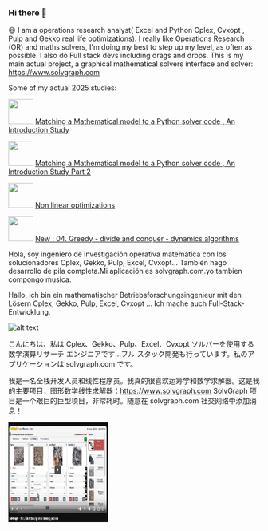 ### Hi there 👋

😄  I am a operations research analyst( Excel and Python Cplex, Cvxopt , Pulp and Gekko real life optimizations).
I really like Operations Research (OR) and maths solvers, I'm doing my best to step up my level, as often as possible. I also do Full stack devs including drags and drops.
This is my main actual project, a graphical mathematical solvers interface and solver:
https://www.solvgraph.com

Some of my actual 2025 studies:

<img src="https://cdn-icons-png.flaticon.com/512/2721/2721287.png" width="50" height="50"></img>
[Matching a Mathematical model to a Python solver code , An Introduction Study](https://github.com/estellederrien/python-optimizations/blob/main/02.%20Optimizations/02.%20Linear%20combinatorial%20optimizations%20-%20Matching%20a%20mathematical%20model%20to%20a%20solver%20code.ipynb)


<img src="https://cdn-icons-png.flaticon.com/512/2721/2721287.png" width="50" height="50"></img>
[Matching a Mathematical model to a Python solver code , An Introduction Study Part 2](https://github.com/estellederrien/python-optimizations/blob/main/02.%20Optimizations/02.%20Linear%20combinatorial%20optimizations%20-%20part%202%20.ipynb)

<img src="https://cdn-icons-png.flaticon.com/512/2721/2721287.png" width="50" height="50"></img> [Non linear optimizations](https://github.com/estellederrien/python-optimizations/blob/main/02.%20Optimizations/03.%20Non%20linear%20combinatorial%20optimizations.ipynb)

<img src="https://cdn-icons-png.flaticon.com/512/2721/2721287.png" width="50" height="50"></img> [New : 04. Greedy - divide and conquer - dynamics algorithms](https://github.com/estellederrien/python-optimizations/blob/main/02.%20Optimizations/04.%20Greedy%20-%20divide%20and%20conquer%20-%20dynamics%20algorithms.ipynb)



Hola, soy ingeniero de investigación operativa matemática con los solucionadores Cplex, Gekko, Pulp, Excel, Cvxopt... También hago desarrollo de pila completa.Mi aplicación es solvgraph.com.yo tambien compongo musica.

Hallo, ich bin ein mathematischer Betriebsforschungsingenieur mit den Lösern Cplex, Gekko, Pulp, Excel, Cvxopt ... Ich mache auch Full-Stack-Entwicklung.



![alt text](http://www.solvgraph.com/static/img/output-onlinepngtools.213abb5a.png)

こんにちは、私は Cplex、Gekko、Pulp、Excel、Cvxopt ソルバーを使用する数学演算リサーチ エンジニアです...フル スタック開発も行っています。私のアプリケーションは solvgraph.com です。

我是一名全栈开发人员和线性程序员。我真的很喜欢运筹学和数学求解器。这是我的主要项目，图形数学线性求解器：https://www.solvgraph.com SolvGraph 项目是一个艰巨的巨型项目，非常耗时。随意在 solvgraph.com 社交网络中添加消息！
<div align="left">
      <a href="https://www.youtube.com/watch?v=WcWn_YIT7wI">
         <img src="https://github.com/estellederrien/python-optimizations/blob/main/02.%20Optimizations/img/solv2.png" style="width:200px;height:200px">
      </a>
</div>


